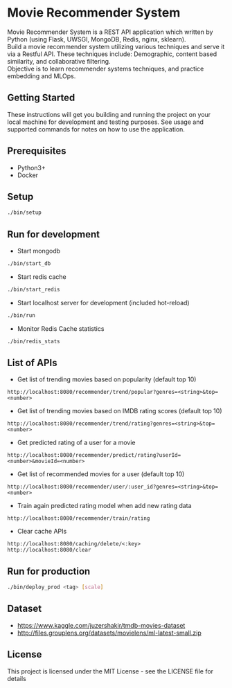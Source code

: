 # Movie Recommender System

Movie Recommender System is a REST API application which written by Python (using Flask, UWSGI, MongoDB, Redis, nginx, sklearn).\
Build a movie recommender system utilizing various techniques and serve it via a Restful API. These techniques include: Demographic, content based similarity, and collaborative filtering.\
Objective is to learn recommender systems techniques, and practice embedding and MLOps.

## Getting Started

These instructions will get you building and running the project on your local machine for development and testing purposes. See usage and supported commands for notes on how to use the application.

## Prerequisites

- Python3+
- Docker

## Setup
```bash
./bin/setup
```

## Run for development

- Start mongodb
```bash
./bin/start_db
```
- Start redis cache
```bash
./bin/start_redis
```
- Start localhost server for development (included hot-reload)
```bash
./bin/run
```
- Monitor Redis Cache statistics
```bash
./bin/redis_stats
```

## List of APIs
- Get list of trending movies based on popularity (default top 10)
```
http://localhost:8080/recommender/trend/popular?genres=<string>&top=<number>
```
- Get list of trending movies based on IMDB rating scores (default top 10)
```
http://localhost:8080/recommender/trend/rating?genres=<string>&top=<number>
```
- Get predicted rating of a user for a movie
```
http://localhost:8080/recommender/predict/rating?userId=<number>&movieId=<number>
```
- Get list of recommended movies for a user (default top 10)
```
http://localhost:8080/recommender/user/:user_id?genres=<string>&top=<number>
```

- Train again predicted rating model when add new rating data
```
http://localhost:8080/recommender/train/rating
```
- Clear cache APIs
```
http://localhost:8080/caching/delete/<:key>
http://localhost:8080/clear
```

## Run for production
```bash
./bin/deploy_prod <tag> [scale]
```

## Dataset
- https://www.kaggle.com/juzershakir/tmdb-movies-dataset
- http://files.grouplens.org/datasets/movielens/ml-latest-small.zip

## License
This project is licensed under the MIT License - see the LICENSE file for details